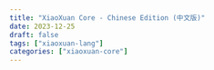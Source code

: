 ```yaml
---
title: "XiaoXuan Core - Chinese Edition (中文版)"
date: 2023-12-25
draft: false
tags: ["xiaoxuan-lang"]
categories: ["xiaoxuan-core"]
---
```

